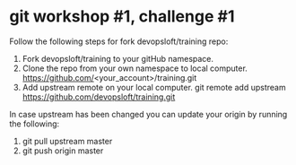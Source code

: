 # git workshop #1, challenge #1
Follow the following steps for fork devopsloft/training repo:
1. Fork devopsloft/training to your gitHub namespace. 
2. Clone the repo from your own namespace to local computer. https://github.com/<your_account>/training.git
3. Add upstream remote on your local computer. git remote add upstream https://github.com/devopsloft/training.git

In case upstream has been changed you can update your origin by running the following:
1. git pull upstream master
2. git push origin master



